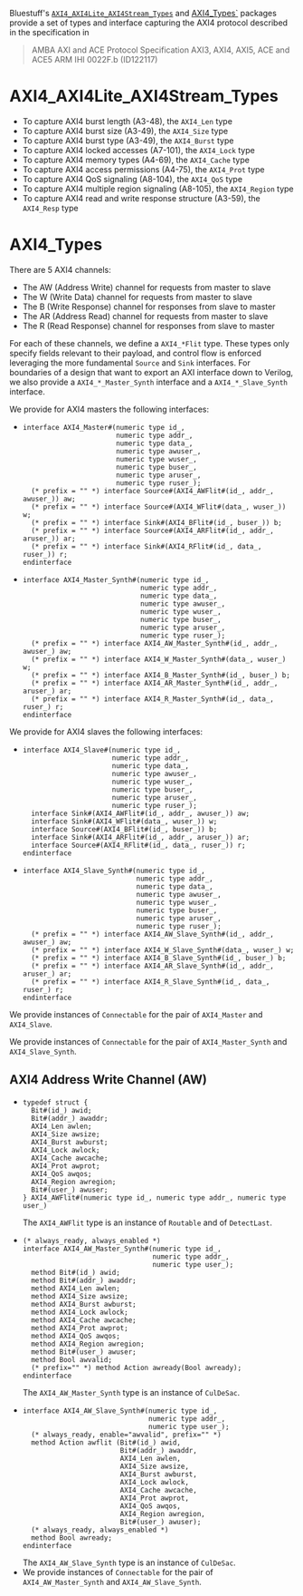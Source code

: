 Bluestuff's [`AXI4_AXI4Lite_AXI4Stream_Types`](AXI4_AXI4Lite_AXI4Stream_Types.bsv) and [AXI4_Types`](AXI4_Types.bsv) packages provide a set of types and interface capturing the AXI4 protocol described in the specification in
> AMBA AXI and ACE Protocol Specification
> AXI3, AXI4, AXI5, ACE and ACE5
> ARM IHI 0022F.b (ID122117)

# AXI4_AXI4Lite_AXI4Stream_Types
- To capture AXI4 burst length (A3-48), the `AXI4_Len` type
- To capture AXI4 burst size (A3-49), the `AXI4_Size` type
- To capture AXI4 burst type (A3-49), the `AXI4_Burst` type
- To capture AXI4 locked accesses (A7-101), the `AXI4_Lock` type
- To capture AXI4 memory types (A4-69), the `AXI4_Cache` type
- To capture AXI4 access permissions (A4-75), the `AXI4_Prot` type
- To capture AXI4 QoS signaling (A8-104), the `AXI4_QoS` type
- To capture AXI4 multiple region signaling (A8-105), the `AXI4_Region` type
- To capture AXI4 read and write response structure (A3-59), the `AXI4_Resp` type

# AXI4_Types

There are 5 AXI4 channels:
- The AW (Address Write) channel for requests from master to slave
- The W (Write Data) channel for requests from master to slave
- The B (Write Response) channel for responses from slave to master
- The AR (Address Read) channel for requests from master to slave
- The R (Read Response) channel for responses from slave to master

For each of these channels, we define a `AXI4_*Flit` type. These types only specify fields relevant to their payload, and control flow is enforced leveraging the more fundamental `Source` and `Sink` interfaces. For boundaries of a design that want to export an AXI interface down to Verilog, we also provide a `AXI4_*_Master_Synth` interface and a `AXI4_*_Slave_Synth` interface.

We provide for AXI4 masters the following interfaces:
- ```bsv
  interface AXI4_Master#(numeric type id_,
                         numeric type addr_,
                         numeric type data_,
                         numeric type awuser_,
                         numeric type wuser_,
                         numeric type buser_,
                         numeric type aruser_,
                         numeric type ruser_);
    (* prefix = "" *) interface Source#(AXI4_AWFlit#(id_, addr_, awuser_)) aw;
    (* prefix = "" *) interface Source#(AXI4_WFlit#(data_, wuser_)) w;
    (* prefix = "" *) interface Sink#(AXI4_BFlit#(id_, buser_)) b;
    (* prefix = "" *) interface Source#(AXI4_ARFlit#(id_, addr_, aruser_)) ar;
    (* prefix = "" *) interface Sink#(AXI4_RFlit#(id_, data_, ruser_)) r;
  endinterface
  ```
- ```bsv
  interface AXI4_Master_Synth#(numeric type id_,
                               numeric type addr_,
                               numeric type data_,
                               numeric type awuser_,
                               numeric type wuser_,
                               numeric type buser_,
                               numeric type aruser_,
                               numeric type ruser_);
    (* prefix = "" *) interface AXI4_AW_Master_Synth#(id_, addr_, awuser_) aw;
    (* prefix = "" *) interface AXI4_W_Master_Synth#(data_, wuser_) w;
    (* prefix = "" *) interface AXI4_B_Master_Synth#(id_, buser_) b;
    (* prefix = "" *) interface AXI4_AR_Master_Synth#(id_, addr_, aruser_) ar;
    (* prefix = "" *) interface AXI4_R_Master_Synth#(id_, data_, ruser_) r;
  endinterface
  ```

We provide for AXI4 slaves the following interfaces:
- ```bsv
  interface AXI4_Slave#(numeric type id_,
                        numeric type addr_,
                        numeric type data_,
                        numeric type awuser_,
                        numeric type wuser_,
                        numeric type buser_,
                        numeric type aruser_,
                        numeric type ruser_);
    interface Sink#(AXI4_AWFlit#(id_, addr_, awuser_)) aw;
    interface Sink#(AXI4_WFlit#(data_, wuser_)) w;
    interface Source#(AXI4_BFlit#(id_, buser_)) b;
    interface Sink#(AXI4_ARFlit#(id_, addr_, aruser_)) ar;
    interface Source#(AXI4_RFlit#(id_, data_, ruser_)) r;
  endinterface
  ```
- ```bsv
  interface AXI4_Slave_Synth#(numeric type id_,
                              numeric type addr_,
                              numeric type data_,
                              numeric type awuser_,
                              numeric type wuser_,
                              numeric type buser_,
                              numeric type aruser_,
                              numeric type ruser_);
    (* prefix = "" *) interface AXI4_AW_Slave_Synth#(id_, addr_, awuser_) aw;
    (* prefix = "" *) interface AXI4_W_Slave_Synth#(data_, wuser_) w;
    (* prefix = "" *) interface AXI4_B_Slave_Synth#(id_, buser_) b;
    (* prefix = "" *) interface AXI4_AR_Slave_Synth#(id_, addr_, aruser_) ar;
    (* prefix = "" *) interface AXI4_R_Slave_Synth#(id_, data_, ruser_) r;
  endinterface
  ```

We provide instances  of `Connectable` for the pair of `AXI4_Master` and `AXI4_Slave`.

We provide instances  of `Connectable` for the pair of `AXI4_Master_Synth` and `AXI4_Slave_Synth`.

## AXI4 Address Write Channel (AW)
- ```bsv
  typedef struct {
    Bit#(id_) awid;
    Bit#(addr_) awaddr;
    AXI4_Len awlen;
    AXI4_Size awsize;
    AXI4_Burst awburst;
    AXI4_Lock awlock;
    AXI4_Cache awcache;
    AXI4_Prot awprot;
    AXI4_QoS awqos;
    AXI4_Region awregion;
    Bit#(user_) awuser;
  } AXI4_AWFlit#(numeric type id_, numeric type addr_, numeric type user_)
  ```
  The `AXI4_AWFlit` type is an instance of `Routable` and of `DetectLast`.
- ```bsv
  (* always_ready, always_enabled *)
  interface AXI4_AW_Master_Synth#(numeric type id_,
                                  numeric type addr_,
                                  numeric type user_);
    method Bit#(id_) awid;
    method Bit#(addr_) awaddr;
    method AXI4_Len awlen;
    method AXI4_Size awsize;
    method AXI4_Burst awburst;
    method AXI4_Lock awlock;
    method AXI4_Cache awcache;
    method AXI4_Prot awprot;
    method AXI4_QoS awqos;
    method AXI4_Region awregion;
    method Bit#(user_) awuser;
    method Bool awvalid;
    (* prefix="" *) method Action awready(Bool awready);
  endinterface
  ```
  The `AXI4_AW_Master_Synth` type is an instance of `CulDeSac`.
- ```bsv
  interface AXI4_AW_Slave_Synth#(numeric type id_,
                                 numeric type addr_,
                                 numeric type user_);
    (* always_ready, enable="awvalid", prefix="" *)
    method Action awflit (Bit#(id_) awid,
                          Bit#(addr_) awaddr,
                          AXI4_Len awlen,
                          AXI4_Size awsize,
                          AXI4_Burst awburst,
                          AXI4_Lock awlock,
                          AXI4_Cache awcache,
                          AXI4_Prot awprot,
                          AXI4_QoS awqos,
                          AXI4_Region awregion,
                          Bit#(user_) awuser);
    (* always_ready, always_enabled *)
    method Bool awready;
  endinterface
  ```
  The `AXI4_AW_Slave_Synth` type is an instance of `CulDeSac`.
- We provide instances  of `Connectable` for the pair of `AXI4_AW_Master_Synth` and `AXI4_AW_Slave_Synth`.
